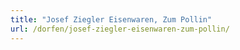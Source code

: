 ```yaml
---
title: "Josef Ziegler Eisenwaren, Zum Pollin"
url: /dorfen/josef-ziegler-eisenwaren-zum-pollin/
---
```


